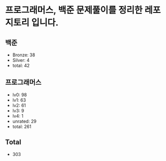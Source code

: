 # 프로그래머스, 백준 문제풀이를 정리한 레포지토리 입니다. 

## 백준
- Bronze: 38
- Silver: 4
- total: 42

## 프로그래머스
- lv0: 98
- lv1: 63
- lv2: 61
- lv3: 9
- lv4: 1
- unrated: 29
- total: 261

## Total
- 303
